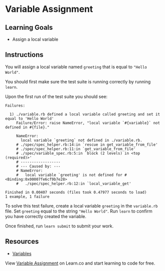 # Variable Assignment

## Learning Goals

- Assign a local variable

## Instructions

You will assign a local variable named `greeting` that is equal to `"Hello World"`.

You should first make sure the test suite is running correctly by running
`learn`.

Upon the first run of the test suite you should see:

```
Failures:

  1) ./variable.rb defined a local variable called greeting and set it equal to 'Hello World'
     Failure/Error: raise NameError, "local variable `#{variable}` not defined in #{file}."

     NameError:
       local variable `greeting` not defined in ./variable.rb.
     # ./spec/spec_helper.rb:14:in `rescue in get_variable_from_file'
     # ./spec/spec_helper.rb:11:in `get_variable_from_file'
     # ./spec/variable_spec.rb:5:in `block (2 levels) in <top (required)>'
     # ------------------
     # --- Caused by: ---
     # NameError:
     #   local variable `greeting' is not defined for #<Binding:0x00007fe6cf9b7e28>
     #   ./spec/spec_helper.rb:12:in `local_variable_get'

Finished in 0.00407 seconds (files took 0.47977 seconds to load)
1 example, 1 failure
```

To solve this test failure, create a local variable `greeting` in the
`variable.rb` file. Set `greeting` equal to the string `"Hello World"`. Run
`learn` to confirm you have correctly created the variable.

Once finished, run `learn submit` to submit your work.

## Resources

- [Variables][wikibook]

[wikibook]: https://en.wikibooks.org/wiki/Ruby_Programming/Syntax/Variables_and_Constants

<p data-visibility='hidden'>View <a href='https://learn.co/lessons/ruby-variable-assignment' title='Variable Assignment'>Variable Assignment</a> on Learn.co and start learning to code for free.</p>
